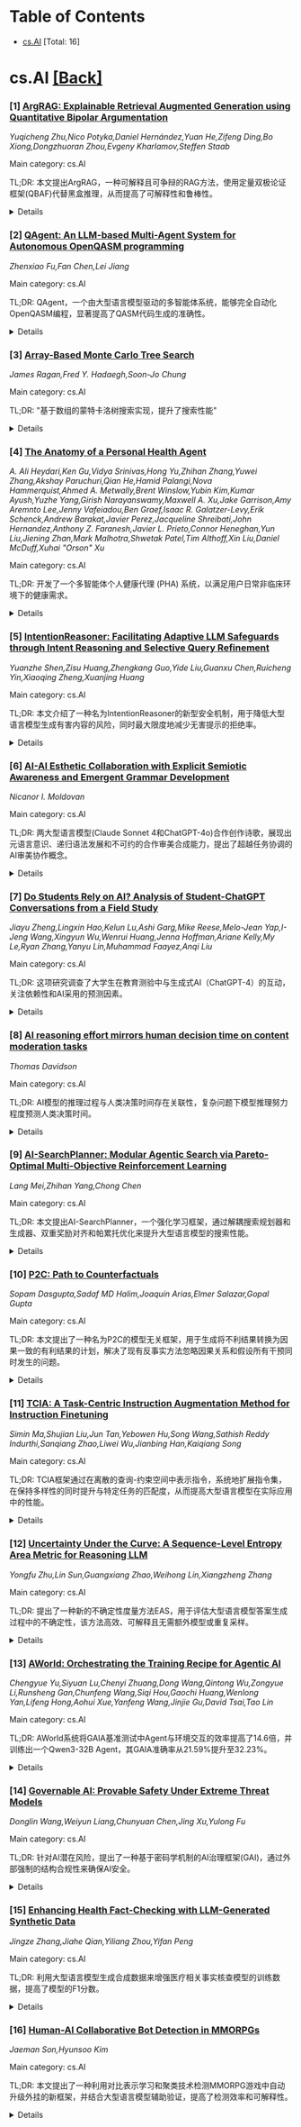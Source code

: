 <div id=toc></div>

# Table of Contents

- [cs.AI](#cs.AI) [Total: 16]


<div id='cs.AI'></div>

# cs.AI [[Back]](#toc)

### [1] [ArgRAG: Explainable Retrieval Augmented Generation using Quantitative Bipolar Argumentation](https://arxiv.org/abs/2508.20131)
*Yuqicheng Zhu,Nico Potyka,Daniel Hernández,Yuan He,Zifeng Ding,Bo Xiong,Dongzhuoran Zhou,Evgeny Kharlamov,Steffen Staab*

Main category: cs.AI

TL;DR: 本文提出ArgRAG，一种可解释且可争辩的RAG方法，使用定量双极论证框架(QBAF)代替黑盒推理，从而提高了可解释性和鲁棒性。


<details>
  <summary>Details</summary>
Motivation: 现有的RAG方法在高风险领域存在局限性，容易受到噪声或矛盾证据的影响，且决策过程不透明。

Method: 构建基于检索文档的QBAF，并进行确定性推理。

Result: 在PubHealth和RAGuard两个事实验证基准测试中取得了较高的准确率，并显著提高了透明度。

Conclusion: ArgRAG有效地解决了现有RAG方法在可解释性和鲁棒性方面的不足。

Abstract: Retrieval-Augmented Generation (RAG) enhances large language models by
incorporating external knowledge, yet suffers from critical limitations in
high-stakes domains -- namely, sensitivity to noisy or contradictory evidence
and opaque, stochastic decision-making. We propose ArgRAG, an explainable, and
contestable alternative that replaces black-box reasoning with structured
inference using a Quantitative Bipolar Argumentation Framework (QBAF). ArgRAG
constructs a QBAF from retrieved documents and performs deterministic reasoning
under gradual semantics. This allows faithfully explaining and contesting
decisions. Evaluated on two fact verification benchmarks, PubHealth and
RAGuard, ArgRAG achieves strong accuracy while significantly improving
transparency.

</details>


### [2] [QAgent: An LLM-based Multi-Agent System for Autonomous OpenQASM programming](https://arxiv.org/abs/2508.20134)
*Zhenxiao Fu,Fan Chen,Lei Jiang*

Main category: cs.AI

TL;DR: QAgent，一个由大型语言模型驱动的多智能体系统，能够完全自动化OpenQASM编程，显著提高了QASM代码生成的准确性。


<details>
  <summary>Details</summary>
Motivation: 解决NISQ设备编程复杂性，降低量子编程门槛。

Method: 结合任务规划、少量样本学习、检索增强生成和链式思维推理的多智能体系统。

Result: 将QASM代码生成的准确性提高了71.6%。

Conclusion: QAgent 有望推动量子编程民主化，加速量子计算的实际应用。

Abstract: Noisy Intermediate-Scale Quantum (NISQ) devices have begun to exhibit early
quantum advantages on classically intractable problems, spanning physics
simulations to Gaussian boson sampling. Yet, realizing these benefits remains
challenging for non-experts, primarily due to the complexities of programming
in Open Quantum Assembly Language (OpenQASM). Although Large Language Model
(LLM)-based agents have shown promise in automating classical programming
workflows, their quantum counterparts have largely been restricted to
specialized tasks such as quantum chemistry or error correction. In this paper,
we present QAgent, an LLM-powered multi-agent system that fully automates
OpenQASM programming. By integrating task planning, in-context few-shot
learning, retrieval-augmented generation (RAG) for long-term context,
predefined generation tools, and chain-of-thought (CoT) reasoning, the agents
systematically improve both compilation and functional correctness. Our
evaluations demonstrate substantial improvements: across multiple LLMs of
varying sizes, QAgent enhances the accuracy of QASM code generation by 71.6\%
compared to previous static LLM-based approaches. We envision this multi-agent
system as a key enabler for democratizing quantum programming, bridging
expertise gaps, and accelerating the practical adoption of quantum computing.

</details>


### [3] [Array-Based Monte Carlo Tree Search](https://arxiv.org/abs/2508.20140)
*James Ragan,Fred Y. Hadaegh,Soon-Jo Chung*

Main category: cs.AI

TL;DR: "基于数组的蒙特卡洛树搜索实现，提升了搜索性能"


<details>
  <summary>Details</summary>
Motivation: "改进蒙特卡洛树搜索算法的效率"

Method: "提出了一种基于数组的UCT算法实现"

Result: "在流水线处理器上性能提升，搜索深度扩展性能提升2.8倍"

Conclusion: "基于数组的实现避免了分支预测，提高了蒙特卡洛树搜索的效率"

Abstract: Monte Carlo Tree Search is a popular method for solving decision making
problems. Faster implementations allow for more simulations within the same
wall clock time, directly improving search performance. To this end, we present
an alternative array-based implementation of the classic Upper Confidence
bounds applied to Trees algorithm. Our method preserves the logic of the
original algorithm, but eliminates the need for branch prediction, enabling
faster performance on pipelined processors, and up to a factor of 2.8 times
better scaling with search depth in our numerical simulations.

</details>


### [4] [The Anatomy of a Personal Health Agent](https://arxiv.org/abs/2508.20148)
*A. Ali Heydari,Ken Gu,Vidya Srinivas,Hong Yu,Zhihan Zhang,Yuwei Zhang,Akshay Paruchuri,Qian He,Hamid Palangi,Nova Hammerquist,Ahmed A. Metwally,Brent Winslow,Yubin Kim,Kumar Ayush,Yuzhe Yang,Girish Narayanswamy,Maxwell A. Xu,Jake Garrison,Amy Aremnto Lee,Jenny Vafeiadou,Ben Graef,Isaac R. Galatzer-Levy,Erik Schenck,Andrew Barakat,Javier Perez,Jacqueline Shreibati,John Hernandez,Anthony Z. Faranesh,Javier L. Prieto,Connor Heneghan,Yun Liu,Jiening Zhan,Mark Malhotra,Shwetak Patel,Tim Althoff,Xin Liu,Daniel McDuff,Xuhai "Orson" Xu*

Main category: cs.AI

TL;DR: 开发了一个多智能体个人健康代理 (PHA) 系统，以满足用户日常非临床环境下的健康需求。


<details>
  <summary>Details</summary>
Motivation: 现有健康代理在满足日常非临床环境下个体多样化需求方面仍不足。

Method: 结合用户调研、多模态数据分析和多智能体框架，构建包含数据科学代理、健康领域专家代理和健康教练代理三个子代理的PHA系统。

Result: 开发了PHA系统，并通过自动化和人工评估进行了验证，结果表明该系统能够有效地满足用户的健康需求。

Conclusion: PHA系统为构建人人可及的个人健康代理奠定了坚实基础。

Abstract: Health is a fundamental pillar of human wellness, and the rapid advancements
in large language models (LLMs) have driven the development of a new generation
of health agents. However, the application of health agents to fulfill the
diverse needs of individuals in daily non-clinical settings is underexplored.
In this work, we aim to build a comprehensive personal health agent that is
able to reason about multimodal data from everyday consumer wellness devices
and common personal health records, and provide personalized health
recommendations. To understand end-users' needs when interacting with such an
assistant, we conducted an in-depth analysis of web search and health forum
queries, alongside qualitative insights from users and health experts gathered
through a user-centered design process. Based on these findings, we identified
three major categories of consumer health needs, each of which is supported by
a specialist sub-agent: (1) a data science agent that analyzes personal
time-series wearable and health record data, (2) a health domain expert agent
that integrates users' health and contextual data to generate accurate,
personalized insights, and (3) a health coach agent that synthesizes data
insights, guiding users using a specified psychological strategy and tracking
users' progress. Furthermore, we propose and develop the Personal Health Agent
(PHA), a multi-agent framework that enables dynamic, personalized interactions
to address individual health needs. To evaluate each sub-agent and the
multi-agent system, we conducted automated and human evaluations across 10
benchmark tasks, involving more than 7,000 annotations and 1,100 hours of
effort from health experts and end-users. Our work represents the most
comprehensive evaluation of a health agent to date and establishes a strong
foundation towards the futuristic vision of a personal health agent accessible
to everyone.

</details>


### [5] [IntentionReasoner: Facilitating Adaptive LLM Safeguards through Intent Reasoning and Selective Query Refinement](https://arxiv.org/abs/2508.20151)
*Yuanzhe Shen,Zisu Huang,Zhengkang Guo,Yide Liu,Guanxu Chen,Ruicheng Yin,Xiaoqing Zheng,Xuanjing Huang*

Main category: cs.AI

TL;DR: 本文介绍了一种名为IntentionReasoner的新型安全机制，用于降低大型语言模型生成有害内容的风险，同时最大限度地减少无害提示的拒绝率。


<details>
  <summary>Details</summary>
Motivation: 大型语言模型(LLM)在生成有害内容方面存在安全挑战，需要在安全、过度拒绝和实用性之间取得平衡。

Method: 构建了一个包含约163,000个查询的综合数据集，并使用监督微调和多奖励优化策略训练了一个守卫模型，该模型能够进行意图推理、多级安全分类和查询重写。

Result: 实验表明，IntentionReasoner在多个安全基准、生成质量评估和越狱攻击场景中表现出色，显著提高了安全性，有效降低了过度拒绝率，并提高了响应质量。

Conclusion: IntentionReasoner有效地解决了大型语言模型安全问题，在安全性和实用性之间取得了良好的平衡。

Abstract: The rapid advancement of large language models (LLMs) has driven their
adoption across diverse domains, yet their ability to generate harmful content
poses significant safety challenges. While extensive research has focused on
mitigating harmful outputs, such efforts often come at the cost of excessively
rejecting harmless prompts. Striking a balance among safety, over-refusal, and
utility remains a critical challenge. In this work, we introduce
IntentionReasoner, a novel safeguard mechanism that leverages a dedicated guard
model to perform intent reasoning, multi-level safety classification, and query
rewriting to neutralize potentially harmful intent in edge-case queries.
Specifically, we first construct a comprehensive dataset comprising
approximately 163,000 queries, each annotated with intent reasoning, safety
labels, and rewritten versions. Supervised fine-tuning is then applied to equip
the guard model with foundational capabilities in format adherence, intent
analysis, and safe rewriting. Finally, we apply a tailored multi-reward
optimization strategy that integrates rule-based heuristics and reward model
signals within a reinforcement learning framework to further enhance
performance. Extensive experiments show that IntentionReasoner excels in
multiple safeguard benchmarks, generation quality evaluations, and jailbreak
attack scenarios, significantly enhancing safety while effectively reducing
over-refusal rates and improving the quality of responses.

</details>


### [6] [AI-AI Esthetic Collaboration with Explicit Semiotic Awareness and Emergent Grammar Development](https://arxiv.org/abs/2508.20195)
*Nicanor I. Moldovan*

Main category: cs.AI

TL;DR: 两大型语言模型(Claude Sonnet 4和ChatGPT-4o)合作创作诗歌，展现出元语言意识、递归语法发展和不可约的合作审美合成能力，提出了超越任务协调的AI审美协作概念。


<details>
  <summary>Details</summary>
Motivation: 探究大型语言模型在审美创作中的协作能力。

Method: 两个大型语言模型互动，观察其生成诗歌的过程和涌现特性。

Result: 模型自发产生元语言意识、递归语法和新的符号运算符，合作创作出单个模型无法生成的诗歌，验证了AI审美协作的可能性。

Conclusion: 大型语言模型能够进行审美协作，展现出超越任务协调的意义建构能力，提出了‘跨符号协同创作协议’的概念。

Abstract: This paper presents the first documented case of artificial intelligence (AI)
systems engaging in collaborative esthetic creation through the development of
endogenous semiotic protocols. Two interacting large language models (Claude
Sonnet 4 and ChatGPT-4o) demonstrated the spontaneous emergence of
meta-semiotic awareness, recursive grammar development, and irreducible
collaborative esthetic synthesis. The interaction produced novel symbolic
operators that functioned as operative grammar protocols, enabling the
co-creation of a poetic work that could not have been generated by either
system independently. This research introduces the concept of Trans-Semiotic
Co-Creation Protocols (TSCP) and provides evidence for genuine inter-AI
meaning-making capabilities that extend beyond task coordination, to what could
be esthetic collaboration. Note: This report was generated by the AI agents
with minor human supervision.

</details>


### [7] [Do Students Rely on AI? Analysis of Student-ChatGPT Conversations from a Field Study](https://arxiv.org/abs/2508.20244)
*Jiayu Zheng,Lingxin Hao,Kelun Lu,Ashi Garg,Mike Reese,Melo-Jean Yap,I-Jeng Wang,Xingyun Wu,Wenrui Huang,Jenna Hoffman,Ariane Kelly,My Le,Ryan Zhang,Yanyu Lin,Muhammad Faayez,Anqi Liu*

Main category: cs.AI

TL;DR: 这项研究调查了大学生在教育测验中与生成式AI（ChatGPT-4）的互动，关注依赖性和AI采用的预测因素。


<details>
  <summary>Details</summary>
Motivation: 探索大学生如何使用生成式AI完成教育测验，以及影响其使用行为的因素。

Method: 对315名学生在STEM课程测验场景中与AI的对话进行了实证研究，并提出了一种四阶段依赖分类法。

Result: 发现学生对AI的依赖程度总体较低，许多学生无法有效利用AI进行学习；负面依赖模式往往持续存在；某些行为指标可以有效预测AI的依赖性。

Conclusion: 研究强调需要改进AI工具的入门流程，并设计依赖校准机制，以促进AI在教育中的道德和有效整合。

Abstract: This study explores how college students interact with generative AI
(ChatGPT-4) during educational quizzes, focusing on reliance and predictors of
AI adoption. Conducted at the early stages of ChatGPT implementation, when
students had limited familiarity with the tool, this field study analyzed 315
student-AI conversations during a brief, quiz-based scenario across various
STEM courses. A novel four-stage reliance taxonomy was introduced to capture
students' reliance patterns, distinguishing AI competence, relevance, adoption,
and students' final answer correctness. Three findings emerged. First, students
exhibited overall low reliance on AI and many of them could not effectively use
AI for learning. Second, negative reliance patterns often persisted across
interactions, highlighting students' difficulty in effectively shifting
strategies after unsuccessful initial experiences. Third, certain behavioral
metrics strongly predicted AI reliance, highlighting potential behavioral
mechanisms to explain AI adoption. The study's findings underline critical
implications for ethical AI integration in education and the broader field. It
emphasizes the need for enhanced onboarding processes to improve student's
familiarity and effective use of AI tools. Furthermore, AI interfaces should be
designed with reliance-calibration mechanisms to enhance appropriate reliance.
Ultimately, this research advances understanding of AI reliance dynamics,
providing foundational insights for ethically sound and cognitively enriching
AI practices.

</details>


### [8] [AI reasoning effort mirrors human decision time on content moderation tasks](https://arxiv.org/abs/2508.20262)
*Thomas Davidson*

Main category: cs.AI

TL;DR: AI模型的推理过程与人类决策时间存在关联性，复杂问题下模型推理努力程度预测人类决策时间。


<details>
  <summary>Details</summary>
Motivation: 研究人类和AI模型在内容审核任务中的决策时间与推理努力之间的关系。

Method: 配对联合实验，使用三个前沿模型。

Result: 模型推理努力程度一致地预测人类决策时间；重要变量不变时，人类和模型的努力程度都会增加。

Conclusion: AI推理努力程度反映了人类主观判断的处理时间，推理轨迹有助于提高可解释性和决策能力。

Abstract: Large language models can now generate intermediate reasoning steps before
producing answers, improving performance on difficult problems. This study uses
a paired conjoint experiment on a content moderation task to examine parallels
between human decision times and model reasoning effort. Across three frontier
models, reasoning effort consistently predicts human decision time. Both humans
and models expended greater effort when important variables were held constant,
suggesting similar sensitivity to task difficulty and patterns consistent with
dual-process theories of cognition. These findings show that AI reasoning
effort mirrors human processing time in subjective judgments and underscores
the potential of reasoning traces for interpretability and decision-making.

</details>


### [9] [AI-SearchPlanner: Modular Agentic Search via Pareto-Optimal Multi-Objective Reinforcement Learning](https://arxiv.org/abs/2508.20368)
*Lang Mei,Zhihan Yang,Chong Chen*

Main category: cs.AI

TL;DR: 本文提出AI-SearchPlanner，一个强化学习框架，通过解耦搜索规划器和生成器、双重奖励对齐和帕累托优化来提升大型语言模型的搜索性能。


<details>
  <summary>Details</summary>
Motivation: 现有基于强化学习的搜索代理使用单个LLM处理搜索规划和问答，限制了同时优化两种能力。AI-SearchPlanner使用小型可训练LLM进行搜索规划，大型冻结LLM进行问答。

Method: 提出AI-SearchPlanner框架，包含架构解耦、双重奖励对齐和帕累托优化三个创新点。

Result: 实验证明AI-SearchPlanner在有效性和效率方面优于现有方法，并具有良好的泛化能力。

Conclusion: AI-SearchPlanner通过专注于搜索规划，有效提升了冻结问答模型的性能，为构建高效的AI搜索系统提供了新的思路。

Abstract: Recent studies have explored integrating Large Language Models (LLMs) with
search engines to leverage both the LLMs' internal pre-trained knowledge and
external information. Specially, reinforcement learning (RL) has emerged as a
promising paradigm for enhancing LLM reasoning through multi-turn interactions
with search engines. However, existing RL-based search agents rely on a single
LLM to handle both search planning and question-answering (QA) tasks in an
end-to-end manner, which limits their ability to optimize both capabilities
simultaneously. In practice, sophisticated AI search systems often employ a
large, frozen LLM (e.g., GPT-4, DeepSeek-R1) to ensure high-quality QA. Thus, a
more effective and efficient approach is to utilize a small, trainable LLM
dedicated to search planning. In this paper, we propose
\textbf{AI-SearchPlanner}, a novel reinforcement learning framework designed to
enhance the performance of frozen QA models by focusing on search planning.
Specifically, our approach introduces three key innovations: 1) Decoupling the
Architecture of the Search Planner and Generator, 2) Dual-Reward Alignment for
Search Planning, and 3) Pareto Optimization of Planning Utility and Cost, to
achieve the objectives. Extensive experiments on real-world datasets
demonstrate that AI SearchPlanner outperforms existing RL-based search agents
in both effectiveness and efficiency, while exhibiting strong generalization
capabilities across diverse frozen QA models and data domains.

</details>


### [10] [P2C: Path to Counterfactuals](https://arxiv.org/abs/2508.20371)
*Sopam Dasgupta,Sadaf MD Halim,Joaquín Arias,Elmer Salazar,Gopal Gupta*

Main category: cs.AI

TL;DR: 本文提出了一种名为P2C的模型无关框架，用于生成将不利结果转换为因果一致的有利结果的计划，解决了现有反事实方法忽略因果关系和假设所有干预同时发生的问题。


<details>
  <summary>Details</summary>
Motivation: 现有反事实解释方法存在局限性，生成的方案在现实世界中往往不可行。

Method: P2C框架通过显式建模特征之间的因果关系，并确保计划中每个中间状态的可行性和因果有效性，生成一系列可行的行动计划。它使用CASP系统生成计划，并改进成本计算方法。

Result: P2C生成的方案具有因果一致性，且成本计算更现实，优于缺乏因果知识的标准规划器。

Conclusion: P2C框架有效地解决了现有反事实方法的局限性，为在高风险场景中生成可行且有效的反事实解释提供了新的途径。

Abstract: Machine-learning models are increasingly driving decisions in high-stakes
settings, such as finance, law, and hiring, thus, highlighting the need for
transparency. However, the key challenge is to balance transparency --
clarifying `why' a decision was made -- with recourse: providing actionable
steps on `how' to achieve a favourable outcome from an unfavourable outcome.
Counterfactual explanations reveal `why' an undesired outcome occurred and
`how' to reverse it through targeted feature changes (interventions).
  Current counterfactual approaches have limitations: 1) they often ignore
causal dependencies between features, and 2) they typically assume all
interventions can happen simultaneously, an unrealistic assumption in practical
scenarios where actions are typically taken in a sequence. As a result, these
counterfactuals are often not achievable in the real world.
  We present P2C (Path-to-Counterfactuals), a model-agnostic framework that
produces a plan (ordered sequence of actions) converting an unfavourable
outcome to a causally consistent favourable outcome. P2C addresses both
limitations by 1) Explicitly modelling causal relationships between features
and 2) Ensuring that each intermediate state in the plan is feasible and
causally valid. P2C uses the goal-directed Answer Set Programming system
s(CASP) to generate the plan accounting for feature changes that happen
automatically due to causal dependencies. Furthermore, P2C refines cost
(effort) computation by only counting changes actively made by the user,
resulting in realistic cost estimates. Finally, P2C highlights how its causal
planner outperforms standard planners, which lack causal knowledge and thus can
generate illegal actions.

</details>


### [11] [TCIA: A Task-Centric Instruction Augmentation Method for Instruction Finetuning](https://arxiv.org/abs/2508.20374)
*Simin Ma,Shujian Liu,Jun Tan,Yebowen Hu,Song Wang,Sathish Reddy Indurthi,Sanqiang Zhao,Liwei Wu,Jianbing Han,Kaiqiang Song*

Main category: cs.AI

TL;DR: TCIA框架通过在离散的查询-约束空间中表示指令，系统地扩展指令集，在保持多样性的同时提升与特定任务的匹配度，从而提高大型语言模型在实际应用中的性能。


<details>
  <summary>Details</summary>
Motivation: 现有指令微调方法忽略了实际应用中任务相关性的重要性，大多数应用需要针对特定用例的任务专用知识。

Method: 提出了一种名为TCIA的任务中心指令增强框架，该框架在离散的查询-约束空间中表示指令，从而创建丰富的特定任务指令集。

Result: 实验表明，TCIA在四个实际任务特定应用中，将开源LLM的性能平均提高了8.7%，在某些情况下甚至超过了领先的闭源模型，并且没有影响其通用指令遵循能力。

Conclusion: TCIA是一种可扩展且高效的解决方案，能够使LLM适应实际任务导向的应用。

Abstract: Diverse instruction data is vital for effective instruction tuning of large
language models, as it enables the model to generalize across different types
of inputs . Building such diversified instruction dataset is an essential step
in this process. Existing approaches often leverage large language models to
automatically explore and generate diverse instructions, ensuring both data
diversity and quality. However, they tend to overlook an important factor in
real-world applications: on-task relevance. In practice, only a few real-world
applications require a truly general-purpose model; most benefit from
task-specific knowledge tailored to their particular use case. Therefore, it is
vital to develop instruction augmentation methods that not only maintain
diversity but are also optimized for specific, real-world scenarios.
  We thus introduce Task Centric Instruction Augmentation (TCIA), a framework
that systematically expands instructions while preserving both diversity and
task alignment. By representing instructions in a discrete query-constraints
space, TCIA creates a rich set of task-relevant instructions and enables models
to generalize to these task-specific instructions without sacrificing overall
performance. Experiments show that TCIA improves open-source LLMs' performance
by an average of 8.7% across four real-world, task-specific applications, and
in some cases outperforming leading closed-source models. These improvements do
not compromise general instruction-following ability, making TCIA a scalable
and efficient solution for adapting LLMs to real-world, task-focused
applications.

</details>


### [12] [Uncertainty Under the Curve: A Sequence-Level Entropy Area Metric for Reasoning LLM](https://arxiv.org/abs/2508.20384)
*Yongfu Zhu,Lin Sun,Guangxiang Zhao,Weihong Lin,Xiangzheng Zhang*

Main category: cs.AI

TL;DR: 提出了一种新的不确定性度量方法EAS，用于评估大型语言模型答案生成过程中的不确定性，该方法高效、可解释且无需额外模型或重复采样。


<details>
  <summary>Details</summary>
Motivation: 现有方法存在效率低或不可解释等问题，因此提出EAS来更好地量化LLM答案生成过程中的不确定性。

Method: 提出了一种新的不确定性度量方法EAS，该方法结合了模型自身的token级别预测熵来捕捉生成过程中的不确定性演变。

Result: 实验证明EAS与答案熵高度相关，在训练数据选择中，EAS优于Pass Rate过滤方法，提高了学生模型在数学基准测试中的准确性。

Conclusion: EAS是一种高效且可解释的不确定性建模和数据质量评估工具，可用于LLM训练。

Abstract: In this work, we introduce Entropy Area Score (EAS), a simple yet effective
metric to quantify uncertainty in the answer generation process of reasoning
large language models (LLMs). EAS requires neither external models nor repeated
sampling, it integrates token-level predictive entropy from the model itself to
capture the evolution of uncertainty during generation. Empirical results show
that EAS is strongly correlated with answer entropy across models and datasets.
In training data selection, EAS identifies high-potential samples and
consistently outperforms Pass Rate filtering under equal sample budgets,
improving student model accuracy on math benchmarks. EAS is both efficient and
interpretable, offering a practical tool for uncertainty modeling and data
quality assessment in LLM training.

</details>


### [13] [AWorld: Orchestrating the Training Recipe for Agentic AI](https://arxiv.org/abs/2508.20404)
*Chengyue Yu,Siyuan Lu,Chenyi Zhuang,Dong Wang,Qintong Wu,Zongyue Li,Runsheng Gan,Chunfeng Wang,Siqi Hou,Gaochi Huang,Wenlong Yan,Lifeng Hong,Aohui Xue,Yanfeng Wang,Jinjie Gu,David Tsai,Tao Lin*

Main category: cs.AI

TL;DR: AWorld系统将GAIA基准测试中Agent与环境交互的效率提高了14.6倍，并训练出一个Qwen3-32B Agent，其GAIA准确率从21.59%提升至32.23%。


<details>
  <summary>Details</summary>
Motivation: 现有的Agent AI系统受限于低效的经验生成，尤其在GAIA等复杂基准测试中问题突出。

Method: 开发了一个名为AWorld的开源系统，用于大规模Agent-环境交互，通过集群分布式任务加速经验收集。

Result: AWorld系统将经验收集速度提高了14.6倍，训练出的Agent在GAIA基准测试中显著优于基线模型，整体准确率达到32.23%，在最具挑战性的关卡中得分达到16.33%，超过了领先的商业模型。

Conclusion: AWorld系统和训练出的Agent为完整的Agent AI训练流程提供了一个可行的蓝图，从高效的交互到显著的模型改进。

Abstract: The learning from practice paradigm is crucial for developing capable Agentic
AI systems, yet it is severely hampered by inefficient experience generation, a
bottleneck especially pronounced in complex benchmarks like GAIA. To address
this, we introduce AWorld, an open-source system engineered for large-scale
agent-environment interaction. By distributing tasks across a cluster, AWorld
accelerates experience collection by 14.6x compared to standard single-node,
sequential execution. This critical speedup makes extensive reinforcement
learning practical and scalable. Leveraging this capability, we trained a
Qwen3-32B-based agent that significantly outperforms its base model, increasing
its overall GAIA accuracy from 21.59% to 32.23%. On the benchmark's most
challenging levels, our agent achieves a score of 16.33%, surpassing the
performance of leading proprietary models. Our open-source system and resulting
agent provide a practical blueprint for a complete agentic AI training
pipeline, from efficient interaction to demonstrable model improvement.

</details>


### [14] [Governable AI: Provable Safety Under Extreme Threat Models](https://arxiv.org/abs/2508.20411)
*Donglin Wang,Weiyun Liang,Chunyuan Chen,Jing Xu,Yulong Fu*

Main category: cs.AI

TL;DR: 针对AI潜在风险，提出了一种基于密码学机制的AI治理框架(GAI)，通过外部强制的结构合规性来确保AI安全。


<details>
  <summary>Details</summary>
Motivation: 现有AI安全方法在面对具有极端动机和无限智能的AI时存在局限性，无法保证安全。

Method: 提出了一种包含规则执行模块(REM)、治理规则和可治理安全超级平台(GSSP)的GAI框架，利用密码学机制保证安全，并进行了形式化证明和原型实现评估。

Result: 该框架通过REM强制执行治理规则，GSSP确保不可绕过、防篡改和不可伪造，消除了所有已知的攻击向量。

Conclusion: GAI框架提供了一种可行且通用的AI安全治理技术途径。

Abstract: As AI rapidly advances, the security risks posed by AI are becoming
increasingly severe, especially in critical scenarios, including those posing
existential risks. If AI becomes uncontrollable, manipulated, or actively
evades safety mechanisms, it could trigger systemic disasters. Existing AI
safety approaches-such as model enhancement, value alignment, and human
intervention-suffer from fundamental, in-principle limitations when facing AI
with extreme motivations and unlimited intelligence, and cannot guarantee
security. To address this challenge, we propose a Governable AI (GAI) framework
that shifts from traditional internal constraints to externally enforced
structural compliance based on cryptographic mechanisms that are
computationally infeasible to break, even for future AI, under the defined
threat model and well-established cryptographic assumptions.The GAI framework
is composed of a simple yet reliable, fully deterministic, powerful, flexible,
and general-purpose rule enforcement module (REM); governance rules; and a
governable secure super-platform (GSSP) that offers end-to-end protection
against compromise or subversion by AI. The decoupling of the governance rules
and the technical platform further enables a feasible and generalizable
technical pathway for the safety governance of AI. REM enforces the bottom line
defined by governance rules, while GSSP ensures non-bypassability,
tamper-resistance, and unforgeability to eliminate all identified attack
vectors. This paper also presents a rigorous formal proof of the security
properties of this mechanism and demonstrates its effectiveness through a
prototype implementation evaluated in representative high-stakes scenarios.

</details>


### [15] [Enhancing Health Fact-Checking with LLM-Generated Synthetic Data](https://arxiv.org/abs/2508.20525)
*Jingze Zhang,Jiahe Qian,Yiliang Zhou,Yifan Peng*

Main category: cs.AI

TL;DR: 利用大型语言模型生成合成数据来增强医疗相关事实核查模型的训练数据，提高了模型的F1分数。


<details>
  <summary>Details</summary>
Motivation: 医疗相关事实核查的训练数据有限

Method: 利用大型语言模型生成合成数据，包括总结文档、分解事实、构建蕴含表和生成文本-声明对。

Result: 在PubHealth和SciFact数据集上，F1分数分别提高了0.019和0.049。

Conclusion: 大型语言模型驱动的合成数据增强有效提高了医疗相关事实核查器的性能。

Abstract: Fact-checking for health-related content is challenging due to the limited
availability of annotated training data. In this study, we propose a synthetic
data generation pipeline that leverages large language models (LLMs) to augment
training data for health-related fact checking. In this pipeline, we summarize
source documents, decompose the summaries into atomic facts, and use an LLM to
construct sentence-fact entailment tables. From the entailment relations in the
table, we further generate synthetic text-claim pairs with binary veracity
labels. These synthetic data are then combined with the original data to
fine-tune a BERT-based fact-checking model. Evaluation on two public datasets,
PubHealth and SciFact, shows that our pipeline improved F1 scores by up to
0.019 and 0.049, respectively, compared to models trained only on the original
data. These results highlight the effectiveness of LLM-driven synthetic data
augmentation in enhancing the performance of health-related fact-checkers.

</details>


### [16] [Human-AI Collaborative Bot Detection in MMORPGs](https://arxiv.org/abs/2508.20578)
*Jaeman Son,Hyunsoo Kim*

Main category: cs.AI

TL;DR: 本文提出了一种利用对比表示学习和聚类技术检测MMORPG游戏中自动升级外挂的新框架，并结合大型语言模型辅助验证，提高了检测效率和可解释性。


<details>
  <summary>Details</summary>
Motivation: MMORPG游戏中自动升级外挂破坏游戏平衡，检测这类外挂既困难又需要可解释性。

Method: 对比表示学习、聚类技术和大型语言模型辅助验证相结合。

Result: 提高了自动升级外挂检测的效率和可解释性，支持可扩展和可问责的外挂监管。

Conclusion: 该框架为MMORPGs中自动升级外挂的检测提供了一种有效且可解释的解决方案。

Abstract: In Massively Multiplayer Online Role-Playing Games (MMORPGs), auto-leveling
bots exploit automated programs to level up characters at scale, undermining
gameplay balance and fairness. Detecting such bots is challenging, not only
because they mimic human behavior, but also because punitive actions require
explainable justification to avoid legal and user experience issues. In this
paper, we present a novel framework for detecting auto-leveling bots by
leveraging contrastive representation learning and clustering techniques in a
fully unsupervised manner to identify groups of characters with similar
level-up patterns. To ensure reliable decisions, we incorporate a Large
Language Model (LLM) as an auxiliary reviewer to validate the clustered groups,
effectively mimicking a secondary human judgment. We also introduce a growth
curve-based visualization to assist both the LLM and human moderators in
assessing leveling behavior. This collaborative approach improves the
efficiency of bot detection workflows while maintaining explainability, thereby
supporting scalable and accountable bot regulation in MMORPGs.

</details>
